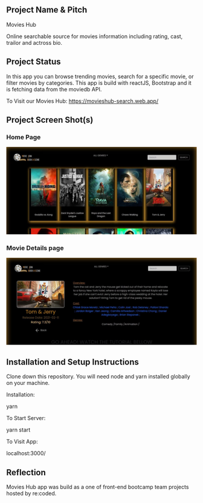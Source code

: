 ## Project Name & Pitch 

Movies Hub

Online searchable source for movies information including rating, cast, trailor and actross bio.

## Project Status

In this app you can browse trending movies, search for a specific movie, or filter movies by categories. This app is build with reactJS, Bootstrap and it is fetching data from the moviedb API.

To Visit our Movies Hub: https://movieshub-search.web.app/

## Project Screen Shot(s)

### Home Page

![homepage](./src/assests/homepage.jpg)

### Movie Details page 

![movieDetails](./src/assests/movieDetails.jpg)

## Installation and Setup Instructions

Clone down this repository. You will need node and yarn installed globally on your machine.

Installation:

yarn

To Start Server:

yarn start

To Visit App:

localhost:3000/

## Reflection

Movies Hub app was build as a one of front-end bootcamp team projects hosted by re:coded.
